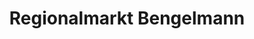 ---
title: "Regionalmarkt Bengelmann"
url: /lauchheim/regionalmarkt-bengelmann/
shop: Supermarkt
---